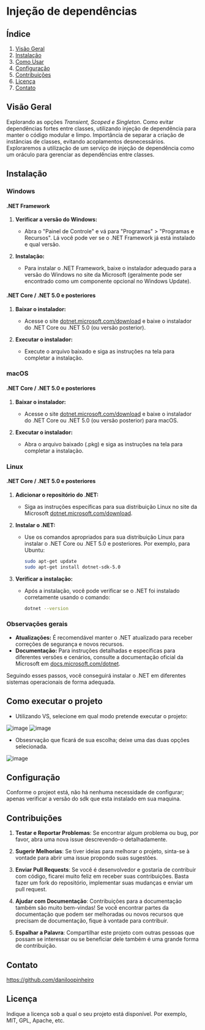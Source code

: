 # Injeção de dependências

## Índice

1. [Visão Geral](#visão-geral)
2. [Instalação](#instalação)
3. [Como Usar](#Como-executar-o-projeto)
4. [Configuração](#configuração)
5. [Contribuições](#contribuições)
6. [Licença](#licença)
7. [Contato](#contato)

## Visão Geral

Explorando as opções *Transient, Scoped e Singleton*. Como evitar dependências fortes entre classes, utilizando injeção de dependência para manter o código modular e limpo. Importância de separar a criação de instâncias de classes, evitando acoplamentos desnecessários. Exploraremos a utilização de um serviço de injeção de dependência como um oráculo para gerenciar as dependências entre classes.

## Instalação

### Windows

#### .NET Framework

1. **Verificar a versão do Windows:**
   - Abra o "Painel de Controle" e vá para "Programas" > "Programas e Recursos". Lá você pode ver se o .NET Framework já está instalado e qual versão.

2. **Instalação:**
   - Para instalar o .NET Framework, baixe o instalador adequado para a versão do Windows no site da Microsoft (geralmente pode ser encontrado como um componente opcional no Windows Update).

#### .NET Core / .NET 5.0 e posteriores

1. **Baixar o instalador:**
   - Acesse o site [dotnet.microsoft.com/download](https://dotnet.microsoft.com/download) e baixe o instalador do .NET Core ou .NET 5.0 (ou versão posterior).

2. **Executar o instalador:**
   - Execute o arquivo baixado e siga as instruções na tela para completar a instalação.

### macOS

#### .NET Core / .NET 5.0 e posteriores

1. **Baixar o instalador:**
   - Acesse o site [dotnet.microsoft.com/download](https://dotnet.microsoft.com/download) e baixe o instalador do .NET Core ou .NET 5.0 (ou versão posterior) para macOS.

2. **Executar o instalador:**
   - Abra o arquivo baixado (.pkg) e siga as instruções na tela para completar a instalação.

### Linux

#### .NET Core / .NET 5.0 e posteriores

1. **Adicionar o repositório do .NET:**
   - Siga as instruções específicas para sua distribuição Linux no site da Microsoft [dotnet.microsoft.com/download](https://dotnet.microsoft.com/download).

2. **Instalar o .NET:**
   - Use os comandos apropriados para sua distribuição Linux para instalar o .NET Core ou .NET 5.0 e posteriores. Por exemplo, para Ubuntu:
     ```bash
     sudo apt-get update
     sudo apt-get install dotnet-sdk-5.0
     ```

3. **Verificar a instalação:**
   - Após a instalação, você pode verificar se o .NET foi instalado corretamente usando o comando:
     ```bash
     dotnet --version
     ```

### Observações gerais

- **Atualizações:** É recomendável manter o .NET atualizado para receber correções de segurança e novos recursos.
- **Documentação:** Para instruções detalhadas e específicas para diferentes versões e cenários, consulte a documentação oficial da Microsoft em [docs.microsoft.com/dotnet](https://docs.microsoft.com/dotnet).

Seguindo esses passos, você conseguirá instalar o .NET em diferentes sistemas operacionais de forma adequada.

## Como executar o projeto

- Utilizando VS, selecione em qual modo pretende executar o projeto:

![image](https://github.com/daniloopinheiro/journey-csharp-injecao-de-dependencias/assets/64677271/226e1912-bc53-4a7e-bb65-1f30dc937502)
![image](https://github.com/daniloopinheiro/journey-csharp-injecao-de-dependencias/assets/64677271/299c559f-569a-464a-96fb-f14880e6e49c)

- Obsesrvação que ficará de sua escolha; deixe uma das duas opções selecionada.

![image](https://github.com/daniloopinheiro/journey-csharp-injecao-de-dependencias/assets/64677271/5ecbc3b0-e9af-4f3c-a64a-51d1c57b0cce)

## Configuração

Conforme o projeot está, não há nenhuma necessidade de configurar; apenas verificar a versão do sdk que esta instalado em sua maquina.

## Contribuições

1. **Testar e Reportar Problemas**: Se encontrar algum problema ou bug, por favor, abra uma nova issue descrevendo-o detalhadamente.

2. **Sugerir Melhorias**: Se tiver ideias para melhorar o projeto, sinta-se à vontade para abrir uma issue propondo suas sugestões.

3. **Enviar Pull Requests**: Se você é desenvolvedor e gostaria de contribuir com código, ficarei muito feliz em receber suas contribuições. Basta fazer um fork do repositório, implementar suas mudanças e enviar um pull request.

4. **Ajudar com Documentação**: Contribuições para a documentação também são muito bem-vindas! Se você encontrar partes da documentação que podem ser melhoradas ou novos recursos que precisam de documentação, fique à vontade para contribuir.

5. **Espalhar a Palavra**: Compartilhar este projeto com outras pessoas que possam se interessar ou se beneficiar dele também é uma grande forma de contribuição.

## Contato

https://github.com/daniloopinheiro

## Licença

Indique a licença sob a qual o seu projeto está disponível. Por exemplo, MIT, GPL, Apache, etc.
